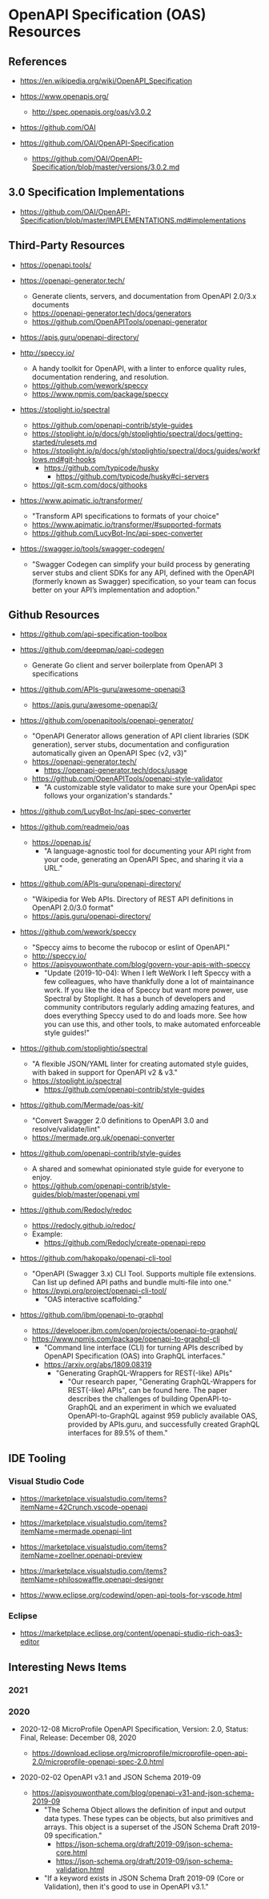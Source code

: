 
# OpenAPI Specification (OAS) Resources

## References
- https://en.wikipedia.org/wiki/OpenAPI_Specification

- https://www.openapis.org/
  + http://spec.openapis.org/oas/v3.0.2

- https://github.com/OAI
- https://github.com/OAI/OpenAPI-Specification
  + https://github.com/OAI/OpenAPI-Specification/blob/master/versions/3.0.2.md


## 3.0 Specification Implementations
- https://github.com/OAI/OpenAPI-Specification/blob/master/IMPLEMENTATIONS.md#implementations


## Third-Party Resources
- https://openapi.tools/

- https://openapi-generator.tech/
  + Generate clients, servers, and documentation from OpenAPI 2.0/3.x documents
  + https://openapi-generator.tech/docs/generators
  + https://github.com/OpenAPITools/openapi-generator

- https://apis.guru/openapi-directory/

- http://speccy.io/
  + A handy toolkit for OpenAPI, with a linter to enforce quality rules, documentation rendering, and resolution.
  + https://github.com/wework/speccy
  + https://www.npmjs.com/package/speccy

- https://stoplight.io/spectral
  + https://github.com/openapi-contrib/style-guides
  + https://stoplight.io/p/docs/gh/stoplightio/spectral/docs/getting-started/rulesets.md
  + https://stoplight.io/p/docs/gh/stoplightio/spectral/docs/guides/workflows.md#git-hooks
    * https://github.com/typicode/husky
      * https://github.com/typicode/husky#ci-servers
  + https://git-scm.com/docs/githooks

- https://www.apimatic.io/transformer/
  + "Transform API specifications to formats of your choice"
  + https://www.apimatic.io/transformer/#supported-formats
  + https://github.com/LucyBot-Inc/api-spec-converter

- https://swagger.io/tools/swagger-codegen/
  + "Swagger Codegen can simplify your build process by generating server stubs and client SDKs for any API, defined with the OpenAPI (formerly known as Swagger) specification, so your team can focus better on your API’s implementation and adoption."


## Github Resources

- https://github.com/api-specification-toolbox

- https://github.com/deepmap/oapi-codegen
  + Generate Go client and server boilerplate from OpenAPI 3 specifications 

- https://github.com/APIs-guru/awesome-openapi3
  + https://apis.guru/awesome-openapi3/

- https://github.com/openapitools/openapi-generator/
  + "OpenAPI Generator allows generation of API client libraries (SDK generation), server stubs, documentation and configuration automatically given an OpenAPI Spec (v2, v3)"
  + https://openapi-generator.tech/
    * https://openapi-generator.tech/docs/usage
  + https://github.com/OpenAPITools/openapi-style-validator
    * "A customizable style validator to make sure your OpenApi spec follows your organization's standards."

- https://github.com/LucyBot-Inc/api-spec-converter

- https://github.com/readmeio/oas
  + https://openap.is/
    * "A language-agnostic tool for documenting your API right from your code, generating an OpenAPI Spec, and sharing it via a URL."

- https://github.com/APIs-guru/openapi-directory/
  + "Wikipedia for Web APIs. Directory of REST API definitions in OpenAPI 2.0/3.0 format"
  + https://apis.guru/openapi-directory/

- https://github.com/wework/speccy
  + "Speccy aims to become the rubocop or eslint of OpenAPI."
  + http://speccy.io/
  + https://apisyouwonthate.com/blog/govern-your-apis-with-speccy
    * "Update (2019-10-04): When I left WeWork I left Speccy with a few colleagues, who have thankfully done a lot of maintainance work. If you like the idea of Speccy but want more power, use Spectral by Stoplight. It has a bunch of developers and community contributors regularly adding amazing features, and does everything Speccy used to do and loads more. See how you can use this, and other tools, to make automated enforceable style guides!"

- https://github.com/stoplightio/spectral
  + "A flexible JSON/YAML linter for creating automated style guides, with baked in support for OpenAPI v2 & v3."
  + https://stoplight.io/spectral
    * https://github.com/openapi-contrib/style-guides

- https://github.com/Mermade/oas-kit/
  + "Convert Swagger 2.0 definitions to OpenAPI 3.0 and resolve/validate/lint"
  + https://mermade.org.uk/openapi-converter

- https://github.com/openapi-contrib/style-guides
  + A shared and somewhat opinionated style guide for everyone to enjoy. 
  + https://github.com/openapi-contrib/style-guides/blob/master/openapi.yml

- https://github.com/Redocly/redoc
  + https://redocly.github.io/redoc/
  + Example:
    * https://github.com/Redocly/create-openapi-repo


- https://github.com/hakopako/openapi-cli-tool
  + "OpenAPI (Swagger 3.x) CLI Tool. Supports multiple file extensions. Can list up defined API paths and bundle multi-file into one."
  + https://pypi.org/project/openapi-cli-tool/
    * "OAS interactive scaffolding."


- https://github.com/ibm/openapi-to-graphql
  + https://developer.ibm.com/open/projects/openapi-to-graphql/
  + https://www.npmjs.com/package/openapi-to-graphql-cli
    * "Command line interface (CLI) for turning APIs described by OpenAPI Specification (OAS) into GraphQL interfaces."
    * https://arxiv.org/abs/1809.08319
      * "Generating GraphQL-Wrappers for REST(-like) APIs"
        * "Our research paper, "Generating GraphQL-Wrappers for REST(-like) APIs", can be found here. The paper describes the challenges of building OpenAPI-to-GraphQL and an experiment in which we evaluated OpenAPI-to-GraphQL against 959 publicly available OAS, provided by APIs.guru, and successfully created GraphQL interfaces for 89.5% of them."



## IDE Tooling

### Visual Studio Code
- https://marketplace.visualstudio.com/items?itemName=42Crunch.vscode-openapi

- https://marketplace.visualstudio.com/items?itemName=mermade.openapi-lint

- https://marketplace.visualstudio.com/items?itemName=zoellner.openapi-preview

- https://marketplace.visualstudio.com/items?itemName=philosowaffle.openapi-designer

- https://www.eclipse.org/codewind/open-api-tools-for-vscode.html


### Eclipse
- https://marketplace.eclipse.org/content/openapi-studio-rich-oas3-editor



## Interesting News Items

### 2021 


### 2020
- 2020-12-08 MicroProfile OpenAPI Specification, Version: 2.0, Status: Final, Release: December 08, 2020
  + https://download.eclipse.org/microprofile/microprofile-open-api-2.0/microprofile-openapi-spec-2.0.html


- 2020-02-02 OpenAPI v3.1 and JSON Schema 2019-09
  + https://apisyouwonthate.com/blog/openapi-v31-and-json-schema-2019-09
    * "The Schema Object allows the definition of input and output data types. These types can be objects, but also primitives and arrays. This object is a superset of the JSON Schema Draft 2019-09 specification."
      * https://json-schema.org/draft/2019-09/json-schema-core.html
      * https://json-schema.org/draft/2019-09/json-schema-validation.html
    * "If a keyword exists in JSON Schema Draft 2019-09 (Core or Validation), then it's good to use in OpenAPI v3.1."


